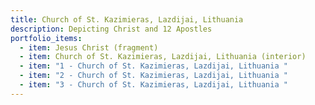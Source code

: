 ```yaml
---
title: Church of St. Kazimieras, Lazdijai, Lithuania
description: D﻿epicting Christ and 12 Apostles
portfolio_items:
  - item: Jesus Christ (fragment)
  - item: Church of St. Kazimieras, Lazdijai, Lithuania (interior)
  - item: "1 - Church of St. Kazimieras, Lazdijai, Lithuania "
  - item: "2 - Church of St. Kazimieras, Lazdijai, Lithuania "
  - item: "3 - Church of St. Kazimieras, Lazdijai, Lithuania "
---
```

